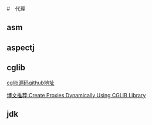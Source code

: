 #　代理


## asm

## aspectj

## cglib

[cglib源码github地址](https://github.com/cglib/cglib  "Markdown")

[博文推荐:Create Proxies Dynamically Using CGLIB Library](http://jnb.ociweb.com/jnb/jnbNov2005.html "Markdown")


## jdk